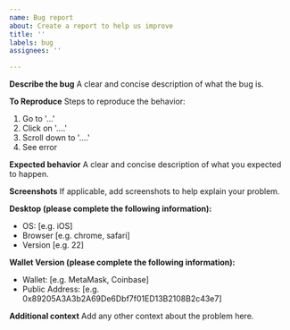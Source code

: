 ```yaml
---
name: Bug report
about: Create a report to help us improve
title: ''
labels: bug
assignees: ''

---
```


**Describe the bug**
A clear and concise description of what the bug is.

**To Reproduce**
Steps to reproduce the behavior:
1. Go to '...'
2. Click on '....'
3. Scroll down to '....'
4. See error

**Expected behavior**
A clear and concise description of what you expected to happen.

**Screenshots**
If applicable, add screenshots to help explain your problem.

**Desktop (please complete the following information):**
 - OS: [e.g. iOS]
 - Browser [e.g. chrome, safari]
 - Version [e.g. 22]

**Wallet Version (please complete the following information):**
 - Wallet: [e.g. MetaMask, Coinbase]
 - Public Address: [e.g. 0x89205A3A3b2A69De6Dbf7f01ED13B2108B2c43e7]

**Additional context**
Add any other context about the problem here.
